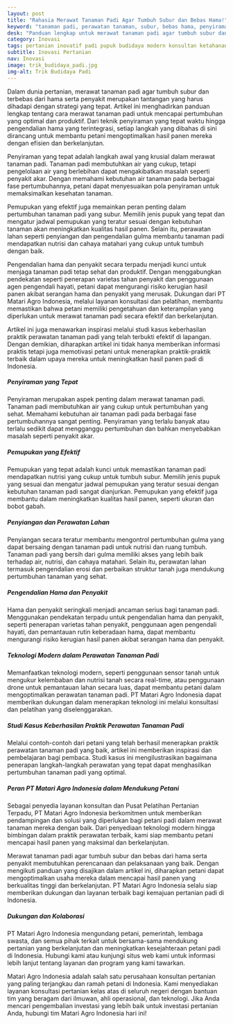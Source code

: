 ```yaml
---
layout: post
title: "Rahasia Merawat Tanaman Padi Agar Tumbuh Subur dan Bebas Hama!"
keyword: "tanaman padi, perawatan tanaman, subur, bebas hama, penyiraman tanaman, pemupukan, penyiangan, pengendalian hama, konsultan pertanian, pelatihan pertanian terpadu, PT Matari Agro Indonesia"
desk: "Panduan lengkap untuk merawat tanaman padi agar tumbuh subur dan terbebas dari hama dan penyakit. Pelajari teknik penyiraman, pemupukan, penyiangan, serta pengendalian hama yang efektif."
category: Inovasi
tags: pertanian inovatif padi pupuk budidaya modern konsultan ketahanan pangan
subtitle: Inovasi Pertanian
nav: Inovasi
image: trik_budidaya_padi.jpg
img-alt: Trik Budidaya Padi
---
```


Dalam dunia pertanian, merawat tanaman padi agar tumbuh subur dan terbebas dari hama serta penyakit merupakan tantangan yang harus dihadapi dengan strategi yang tepat. Artikel ini menghadirkan panduan lengkap tentang cara merawat tanaman padi untuk mencapai pertumbuhan yang optimal dan produktif. Dari teknik penyiraman yang tepat waktu hingga pengendalian hama yang terintegrasi, setiap langkah yang dibahas di sini dirancang untuk membantu petani mengoptimalkan hasil panen mereka dengan efisien dan berkelanjutan.

Penyiraman yang tepat adalah langkah awal yang krusial dalam merawat tanaman padi. Tanaman padi membutuhkan air yang cukup, tetapi pengelolaan air yang berlebihan dapat mengakibatkan masalah seperti penyakit akar. Dengan memahami kebutuhan air tanaman pada berbagai fase pertumbuhannya, petani dapat menyesuaikan pola penyiraman untuk memaksimalkan kesehatan tanaman.

Pemupukan yang efektif juga memainkan peran penting dalam pertumbuhan tanaman padi yang subur. Memilih jenis pupuk yang tepat dan mengatur jadwal pemupukan yang teratur sesuai dengan kebutuhan tanaman akan meningkatkan kualitas hasil panen. Selain itu, perawatan lahan seperti penyiangan dan pengendalian gulma membantu tanaman padi mendapatkan nutrisi dan cahaya matahari yang cukup untuk tumbuh dengan baik.

Pengendalian hama dan penyakit secara terpadu menjadi kunci untuk menjaga tanaman padi tetap sehat dan produktif. Dengan menggabungkan pendekatan seperti penerapan varietas tahan penyakit dan penggunaan agen pengendali hayati, petani dapat mengurangi risiko kerugian hasil panen akibat serangan hama dan penyakit yang merusak. Dukungan dari PT Matari Agro Indonesia, melalui layanan konsultasi dan pelatihan, membantu memastikan bahwa petani memiliki pengetahuan dan keterampilan yang diperlukan untuk merawat tanaman padi secara efektif dan berkelanjutan.

Artikel ini juga menawarkan inspirasi melalui studi kasus keberhasilan praktik perawatan tanaman padi yang telah terbukti efektif di lapangan. Dengan demikian, diharapkan artikel ini tidak hanya memberikan informasi praktis tetapi juga memotivasi petani untuk menerapkan praktik-praktik terbaik dalam upaya mereka untuk meningkatkan hasil panen padi di Indonesia.

##### Penyiraman yang Tepat
Penyiraman merupakan aspek penting dalam merawat tanaman padi. Tanaman padi membutuhkan air yang cukup untuk pertumbuhan yang sehat. Memahami kebutuhan air tanaman padi pada berbagai fase pertumbuhannya sangat penting. Penyiraman yang terlalu banyak atau terlalu sedikit dapat mengganggu pertumbuhan dan bahkan menyebabkan masalah seperti penyakit akar.

##### Pemupukan yang Efektif
Pemupukan yang tepat adalah kunci untuk memastikan tanaman padi mendapatkan nutrisi yang cukup untuk tumbuh subur. Memilih jenis pupuk yang sesuai dan mengatur jadwal pemupukan yang teratur sesuai dengan kebutuhan tanaman padi sangat dianjurkan. Pemupukan yang efektif juga membantu dalam meningkatkan kualitas hasil panen, seperti ukuran dan bobot gabah.

##### Penyiangan dan Perawatan Lahan
Penyiangan secara teratur membantu mengontrol pertumbuhan gulma yang dapat bersaing dengan tanaman padi untuk nutrisi dan ruang tumbuh. Tanaman padi yang bersih dari gulma memiliki akses yang lebih baik terhadap air, nutrisi, dan cahaya matahari. Selain itu, perawatan lahan termasuk pengendalian erosi dan perbaikan struktur tanah juga mendukung pertumbuhan tanaman yang sehat.

##### Pengendalian Hama dan Penyakit
Hama dan penyakit seringkali menjadi ancaman serius bagi tanaman padi. Menggunakan pendekatan terpadu untuk pengendalian hama dan penyakit, seperti penerapan varietas tahan penyakit, penggunaan agen pengendali hayati, dan pemantauan rutin keberadaan hama, dapat membantu mengurangi risiko kerugian hasil panen akibat serangan hama dan penyakit.

##### Teknologi Modern dalam Perawatan Tanaman Padi
Memanfaatkan teknologi modern, seperti penggunaan sensor tanah untuk mengukur kelembaban dan nutrisi tanah secara real-time, atau penggunaan drone untuk pemantauan lahan secara luas, dapat membantu petani dalam mengoptimalkan perawatan tanaman padi. PT Matari Agro Indonesia dapat memberikan dukungan dalam menerapkan teknologi ini melalui konsultasi dan pelatihan yang diselenggarakan.

##### Studi Kasus Keberhasilan Praktik Perawatan Tanaman Padi
Melalui contoh-contoh dari petani yang telah berhasil menerapkan praktik perawatan tanaman padi yang baik, artikel ini memberikan inspirasi dan pembelajaran bagi pembaca. Studi kasus ini mengilustrasikan bagaimana penerapan langkah-langkah perawatan yang tepat dapat menghasilkan pertumbuhan tanaman padi yang optimal.

##### Peran PT Matari Agro Indonesia dalam Mendukung Petani
Sebagai penyedia layanan konsultan dan Pusat Pelatihan Pertanian Terpadu, PT Matari Agro Indonesia berkomitmen untuk memberikan pendampingan dan solusi yang diperlukan bagi petani padi dalam merawat tanaman mereka dengan baik. Dari penyediaan teknologi modern hingga bimbingan dalam praktik perawatan terbaik, kami siap membantu petani mencapai hasil panen yang maksimal dan berkelanjutan.

Merawat tanaman padi agar tumbuh subur dan bebas dari hama serta penyakit membutuhkan perencanaan dan pelaksanaan yang baik. Dengan mengikuti panduan yang disajikan dalam artikel ini, diharapkan petani dapat mengoptimalkan usaha mereka dalam mencapai hasil panen yang berkualitas tinggi dan berkelanjutan. PT Matari Agro Indonesia selalu siap memberikan dukungan dan layanan terbaik bagi kemajuan pertanian padi di Indonesia.

##### Dukungan dan Kolaborasi
PT Matari Agro Indonesia mengundang petani, pemerintah, lembaga swasta, dan semua pihak terkait untuk bersama-sama mendukung pertanian yang berkelanjutan dan meningkatkan kesejahteraan petani padi di Indonesia. Hubungi kami atau kunjungi situs web kami untuk informasi lebih lanjut tentang layanan dan program yang kami tawarkan.

Matari Agro Indonesia adalah salah satu perusahaan konsultan pertanian yang paling terjangkau dan ramah petani di Indonesia. Kami menyediakan layanan konsultasi pertanian kelas atas di seluruh negeri dengan bantuan tim yang beragam dari ilmuwan, ahli operasional, dan teknologi. Jika Anda mencari pengembalian investasi yang lebih baik untuk investasi pertanian Anda, hubungi tim Matari Agro Indonesia hari ini!

